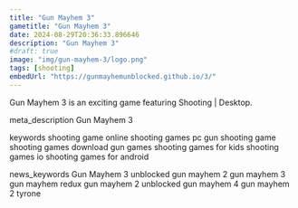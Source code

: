 ```yaml
---
title: "Gun Mayhem 3"
gametitle: "Gun Mayhem 3"
date: 2024-08-29T20:36:33.896646
description: "Gun Mayhem 3"
#draft: true
image: "img/gun-mayhem-3/logo.png"
tags: [shooting]
embedUrl: "https://gunmayhemunblocked.github.io/3/"
---
```


Gun Mayhem 3 is an exciting game featuring Shooting | Desktop.

meta_description
Gun Mayhem 3


keywords
shooting game online shooting games pc gun shooting game shooting games download gun games shooting games for kids shooting games io shooting games for android


news_keywords
Gun Mayhem 3 unblocked gun mayhem 2 gun mayhem 3 gun mayhem redux gun mayhem 2 unblocked gun mayhem 4 gun mayhem 2 tyrone
